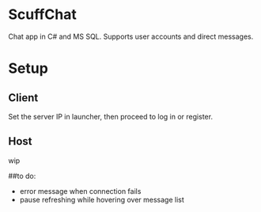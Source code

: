 # ScuffChat
Chat app in C# and MS SQL. Supports user accounts and direct messages.

# Setup

## Client
Set the server IP in launcher, then proceed to log in or register.

## Host
wip


##to do:
- error message when connection fails
- pause refreshing while hovering over message list
